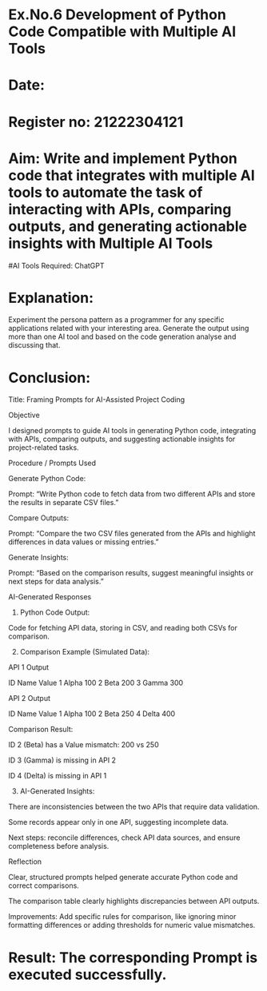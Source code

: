 # Ex.No.6 Development of Python Code Compatible with Multiple AI Tools

# Date:
# Register no: 21222304121
# Aim: Write and implement Python code that integrates with multiple AI tools to automate the task of interacting with APIs, comparing outputs, and generating actionable insights with Multiple AI Tools

#AI Tools Required: ChatGPT

# Explanation:
Experiment the persona pattern as a programmer for any specific applications related with your interesting area. 
Generate the output using more than one AI tool and based on the code generation analyse and discussing that. 

# Conclusion:
Title: Framing Prompts for AI-Assisted Project Coding

Objective

I designed prompts to guide AI tools in generating Python code, integrating with APIs, comparing outputs, and suggesting actionable insights for project-related tasks.

Procedure / Prompts Used

Generate Python Code:

Prompt: “Write Python code to fetch data from two different APIs and store the results in separate CSV files.”

Compare Outputs:

Prompt: “Compare the two CSV files generated from the APIs and highlight differences in data values or missing entries.”

Generate Insights:

Prompt: “Based on the comparison results, suggest meaningful insights or next steps for data analysis.”

AI-Generated Responses

1. Python Code Output:

Code for fetching API data, storing in CSV, and reading both CSVs for comparison.

2. Comparison Example (Simulated Data):

API 1 Output

ID	Name	Value
1	Alpha	100
2	Beta	200
3	Gamma	300

API 2 Output

ID	Name	Value
1	Alpha	100
2	Beta	250
4	Delta	400

Comparison Result:

ID 2 (Beta) has a Value mismatch: 200 vs 250

ID 3 (Gamma) is missing in API 2

ID 4 (Delta) is missing in API 1

3. AI-Generated Insights:

There are inconsistencies between the two APIs that require data validation.

Some records appear only in one API, suggesting incomplete data.

Next steps: reconcile differences, check API data sources, and ensure completeness before analysis.

Reflection

Clear, structured prompts helped generate accurate Python code and correct comparisons.

The comparison table clearly highlights discrepancies between API outputs.

Improvements: Add specific rules for comparison, like ignoring minor formatting differences or adding thresholds for numeric value mismatches.

# Result: The corresponding Prompt is executed successfully.
